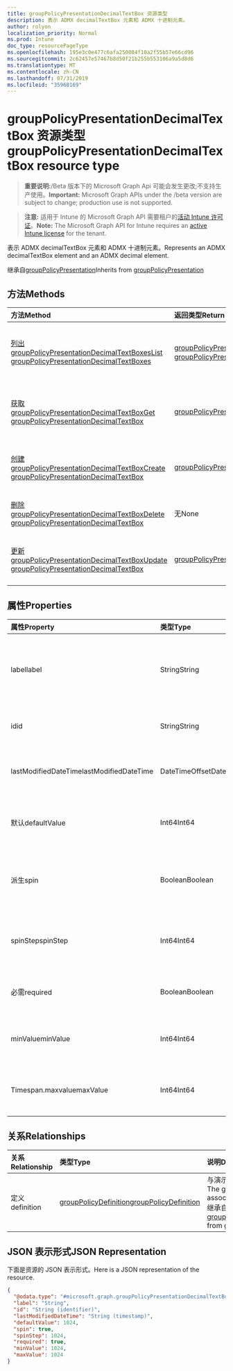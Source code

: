 ```yaml
---
title: groupPolicyPresentationDecimalTextBox 资源类型
description: 表示 ADMX decimalTextBox 元素和 ADMX 十进制元素。
author: rolyon
localization_priority: Normal
ms.prod: Intune
doc_type: resourcePageType
ms.openlocfilehash: 195e3c0e477c6afa250084f10a2f55b57e66cd96
ms.sourcegitcommit: 2c62457e57467b8d50f21b255b553106a9a5d8d6
ms.translationtype: MT
ms.contentlocale: zh-CN
ms.lasthandoff: 07/31/2019
ms.locfileid: "35968169"
---
```

# <a name="grouppolicypresentationdecimaltextbox-resource-type"></a><span data-ttu-id="15e4b-103">groupPolicyPresentationDecimalTextBox 资源类型</span><span class="sxs-lookup"><span data-stu-id="15e4b-103">groupPolicyPresentationDecimalTextBox resource type</span></span>

> <span data-ttu-id="15e4b-104">**重要说明:**/Beta 版本下的 Microsoft Graph Api 可能会发生更改;不支持生产使用。</span><span class="sxs-lookup"><span data-stu-id="15e4b-104">**Important:** Microsoft Graph APIs under the /beta version are subject to change; production use is not supported.</span></span>

> <span data-ttu-id="15e4b-105">**注意:** 适用于 Intune 的 Microsoft Graph API 需要租户的[活动 Intune 许可证](https://go.microsoft.com/fwlink/?linkid=839381)。</span><span class="sxs-lookup"><span data-stu-id="15e4b-105">**Note:** The Microsoft Graph API for Intune requires an [active Intune license](https://go.microsoft.com/fwlink/?linkid=839381) for the tenant.</span></span>

<span data-ttu-id="15e4b-106">表示 ADMX decimalTextBox 元素和 ADMX 十进制元素。</span><span class="sxs-lookup"><span data-stu-id="15e4b-106">Represents an ADMX decimalTextBox element and an ADMX decimal element.</span></span>


<span data-ttu-id="15e4b-107">继承自[groupPolicyPresentation](../resources/intune-grouppolicy-grouppolicypresentation.md)</span><span class="sxs-lookup"><span data-stu-id="15e4b-107">Inherits from [groupPolicyPresentation](../resources/intune-grouppolicy-grouppolicypresentation.md)</span></span>

## <a name="methods"></a><span data-ttu-id="15e4b-108">方法</span><span class="sxs-lookup"><span data-stu-id="15e4b-108">Methods</span></span>
|<span data-ttu-id="15e4b-109">方法</span><span class="sxs-lookup"><span data-stu-id="15e4b-109">Method</span></span>|<span data-ttu-id="15e4b-110">返回类型</span><span class="sxs-lookup"><span data-stu-id="15e4b-110">Return Type</span></span>|<span data-ttu-id="15e4b-111">说明</span><span class="sxs-lookup"><span data-stu-id="15e4b-111">Description</span></span>|
|:---|:---|:---|
|[<span data-ttu-id="15e4b-112">列出 groupPolicyPresentationDecimalTextBoxes</span><span class="sxs-lookup"><span data-stu-id="15e4b-112">List groupPolicyPresentationDecimalTextBoxes</span></span>](../api/intune-grouppolicy-grouppolicypresentationdecimaltextbox-list.md)|<span data-ttu-id="15e4b-113">[groupPolicyPresentationDecimalTextBox](../resources/intune-grouppolicy-grouppolicypresentationdecimaltextbox.md)集合</span><span class="sxs-lookup"><span data-stu-id="15e4b-113">[groupPolicyPresentationDecimalTextBox](../resources/intune-grouppolicy-grouppolicypresentationdecimaltextbox.md) collection</span></span>|<span data-ttu-id="15e4b-114">列出[groupPolicyPresentationDecimalTextBox](../resources/intune-grouppolicy-grouppolicypresentationdecimaltextbox.md)对象的属性和关系。</span><span class="sxs-lookup"><span data-stu-id="15e4b-114">List properties and relationships of the [groupPolicyPresentationDecimalTextBox](../resources/intune-grouppolicy-grouppolicypresentationdecimaltextbox.md) objects.</span></span>|
|[<span data-ttu-id="15e4b-115">获取 groupPolicyPresentationDecimalTextBox</span><span class="sxs-lookup"><span data-stu-id="15e4b-115">Get groupPolicyPresentationDecimalTextBox</span></span>](../api/intune-grouppolicy-grouppolicypresentationdecimaltextbox-get.md)|[<span data-ttu-id="15e4b-116">groupPolicyPresentationDecimalTextBox</span><span class="sxs-lookup"><span data-stu-id="15e4b-116">groupPolicyPresentationDecimalTextBox</span></span>](../resources/intune-grouppolicy-grouppolicypresentationdecimaltextbox.md)|<span data-ttu-id="15e4b-117">读取[groupPolicyPresentationDecimalTextBox](../resources/intune-grouppolicy-grouppolicypresentationdecimaltextbox.md)对象的属性和关系。</span><span class="sxs-lookup"><span data-stu-id="15e4b-117">Read properties and relationships of the [groupPolicyPresentationDecimalTextBox](../resources/intune-grouppolicy-grouppolicypresentationdecimaltextbox.md) object.</span></span>|
|[<span data-ttu-id="15e4b-118">创建 groupPolicyPresentationDecimalTextBox</span><span class="sxs-lookup"><span data-stu-id="15e4b-118">Create groupPolicyPresentationDecimalTextBox</span></span>](../api/intune-grouppolicy-grouppolicypresentationdecimaltextbox-create.md)|[<span data-ttu-id="15e4b-119">groupPolicyPresentationDecimalTextBox</span><span class="sxs-lookup"><span data-stu-id="15e4b-119">groupPolicyPresentationDecimalTextBox</span></span>](../resources/intune-grouppolicy-grouppolicypresentationdecimaltextbox.md)|<span data-ttu-id="15e4b-120">创建新的[groupPolicyPresentationDecimalTextBox](../resources/intune-grouppolicy-grouppolicypresentationdecimaltextbox.md)对象。</span><span class="sxs-lookup"><span data-stu-id="15e4b-120">Create a new [groupPolicyPresentationDecimalTextBox](../resources/intune-grouppolicy-grouppolicypresentationdecimaltextbox.md) object.</span></span>|
|[<span data-ttu-id="15e4b-121">删除 groupPolicyPresentationDecimalTextBox</span><span class="sxs-lookup"><span data-stu-id="15e4b-121">Delete groupPolicyPresentationDecimalTextBox</span></span>](../api/intune-grouppolicy-grouppolicypresentationdecimaltextbox-delete.md)|<span data-ttu-id="15e4b-122">无</span><span class="sxs-lookup"><span data-stu-id="15e4b-122">None</span></span>|<span data-ttu-id="15e4b-123">删除[groupPolicyPresentationDecimalTextBox](../resources/intune-grouppolicy-grouppolicypresentationdecimaltextbox.md)。</span><span class="sxs-lookup"><span data-stu-id="15e4b-123">Deletes a [groupPolicyPresentationDecimalTextBox](../resources/intune-grouppolicy-grouppolicypresentationdecimaltextbox.md).</span></span>|
|[<span data-ttu-id="15e4b-124">更新 groupPolicyPresentationDecimalTextBox</span><span class="sxs-lookup"><span data-stu-id="15e4b-124">Update groupPolicyPresentationDecimalTextBox</span></span>](../api/intune-grouppolicy-grouppolicypresentationdecimaltextbox-update.md)|[<span data-ttu-id="15e4b-125">groupPolicyPresentationDecimalTextBox</span><span class="sxs-lookup"><span data-stu-id="15e4b-125">groupPolicyPresentationDecimalTextBox</span></span>](../resources/intune-grouppolicy-grouppolicypresentationdecimaltextbox.md)|<span data-ttu-id="15e4b-126">更新[groupPolicyPresentationDecimalTextBox](../resources/intune-grouppolicy-grouppolicypresentationdecimaltextbox.md)对象的属性。</span><span class="sxs-lookup"><span data-stu-id="15e4b-126">Update the properties of a [groupPolicyPresentationDecimalTextBox](../resources/intune-grouppolicy-grouppolicypresentationdecimaltextbox.md) object.</span></span>|

## <a name="properties"></a><span data-ttu-id="15e4b-127">属性</span><span class="sxs-lookup"><span data-stu-id="15e4b-127">Properties</span></span>
|<span data-ttu-id="15e4b-128">属性</span><span class="sxs-lookup"><span data-stu-id="15e4b-128">Property</span></span>|<span data-ttu-id="15e4b-129">类型</span><span class="sxs-lookup"><span data-stu-id="15e4b-129">Type</span></span>|<span data-ttu-id="15e4b-130">说明</span><span class="sxs-lookup"><span data-stu-id="15e4b-130">Description</span></span>|
|:---|:---|:---|
|<span data-ttu-id="15e4b-131">label</span><span class="sxs-lookup"><span data-stu-id="15e4b-131">label</span></span>|<span data-ttu-id="15e4b-132">String</span><span class="sxs-lookup"><span data-stu-id="15e4b-132">String</span></span>|<span data-ttu-id="15e4b-133">任何演示文稿实体的本地化文本标签。</span><span class="sxs-lookup"><span data-stu-id="15e4b-133">Localized text label for any presentation entity.</span></span> <span data-ttu-id="15e4b-134">默认值为空白。</span><span class="sxs-lookup"><span data-stu-id="15e4b-134">The default value is empty.</span></span> <span data-ttu-id="15e4b-135">继承自[groupPolicyPresentation](../resources/intune-grouppolicy-grouppolicypresentation.md)</span><span class="sxs-lookup"><span data-stu-id="15e4b-135">Inherited from [groupPolicyPresentation](../resources/intune-grouppolicy-grouppolicypresentation.md)</span></span>|
|<span data-ttu-id="15e4b-136">id</span><span class="sxs-lookup"><span data-stu-id="15e4b-136">id</span></span>|<span data-ttu-id="15e4b-137">String</span><span class="sxs-lookup"><span data-stu-id="15e4b-137">String</span></span>|<span data-ttu-id="15e4b-138">实体的键。</span><span class="sxs-lookup"><span data-stu-id="15e4b-138">Key of the entity.</span></span> <span data-ttu-id="15e4b-139">继承自[groupPolicyPresentation](../resources/intune-grouppolicy-grouppolicypresentation.md)</span><span class="sxs-lookup"><span data-stu-id="15e4b-139">Inherited from [groupPolicyPresentation](../resources/intune-grouppolicy-grouppolicypresentation.md)</span></span>|
|<span data-ttu-id="15e4b-140">lastModifiedDateTime</span><span class="sxs-lookup"><span data-stu-id="15e4b-140">lastModifiedDateTime</span></span>|<span data-ttu-id="15e4b-141">DateTimeOffset</span><span class="sxs-lookup"><span data-stu-id="15e4b-141">DateTimeOffset</span></span>|<span data-ttu-id="15e4b-142">上次修改实体的日期和时间。</span><span class="sxs-lookup"><span data-stu-id="15e4b-142">The date and time the entity was last modified.</span></span> <span data-ttu-id="15e4b-143">继承自[groupPolicyPresentation](../resources/intune-grouppolicy-grouppolicypresentation.md)</span><span class="sxs-lookup"><span data-stu-id="15e4b-143">Inherited from [groupPolicyPresentation](../resources/intune-grouppolicy-grouppolicypresentation.md)</span></span>|
|<span data-ttu-id="15e4b-144">默认</span><span class="sxs-lookup"><span data-stu-id="15e4b-144">defaultValue</span></span>|<span data-ttu-id="15e4b-145">Int64</span><span class="sxs-lookup"><span data-stu-id="15e4b-145">Int64</span></span>|<span data-ttu-id="15e4b-146">一个无符号整数, 指定十进制文本框的初始值。</span><span class="sxs-lookup"><span data-stu-id="15e4b-146">An unsigned integer that specifies the initial value for the decimal text box.</span></span> <span data-ttu-id="15e4b-147">默认值为 1。</span><span class="sxs-lookup"><span data-stu-id="15e4b-147">The default value is 1.</span></span>|
|<span data-ttu-id="15e4b-148">派生</span><span class="sxs-lookup"><span data-stu-id="15e4b-148">spin</span></span>|<span data-ttu-id="15e4b-149">Boolean</span><span class="sxs-lookup"><span data-stu-id="15e4b-149">Boolean</span></span>|<span data-ttu-id="15e4b-150">如果为 true, 则创建数值调节钮控件;否则, 请为数字输入创建文本框。</span><span class="sxs-lookup"><span data-stu-id="15e4b-150">If true, create a spin control; otherwise, create a text box for numeric entry.</span></span> <span data-ttu-id="15e4b-151">默认值为 true。</span><span class="sxs-lookup"><span data-stu-id="15e4b-151">The default value is true.</span></span>|
|<span data-ttu-id="15e4b-152">spinStep</span><span class="sxs-lookup"><span data-stu-id="15e4b-152">spinStep</span></span>|<span data-ttu-id="15e4b-153">Int64</span><span class="sxs-lookup"><span data-stu-id="15e4b-153">Int64</span></span>|<span data-ttu-id="15e4b-154">一个无符号整数, 指定数值调节钮控件的变化增量。</span><span class="sxs-lookup"><span data-stu-id="15e4b-154">An unsigned integer that specifies the increment of change for the spin control.</span></span> <span data-ttu-id="15e4b-155">默认值为 1。</span><span class="sxs-lookup"><span data-stu-id="15e4b-155">The default value is 1.</span></span>|
|<span data-ttu-id="15e4b-156">必需</span><span class="sxs-lookup"><span data-stu-id="15e4b-156">required</span></span>|<span data-ttu-id="15e4b-157">Boolean</span><span class="sxs-lookup"><span data-stu-id="15e4b-157">Boolean</span></span>|<span data-ttu-id="15e4b-158">要求在 "参数" 框中输入值。</span><span class="sxs-lookup"><span data-stu-id="15e4b-158">Requirement to enter a value in the parameter box.</span></span> <span data-ttu-id="15e4b-159">默认值为 false。</span><span class="sxs-lookup"><span data-stu-id="15e4b-159">The default value is false.</span></span>|
|<span data-ttu-id="15e4b-160">minValue</span><span class="sxs-lookup"><span data-stu-id="15e4b-160">minValue</span></span>|<span data-ttu-id="15e4b-161">Int64</span><span class="sxs-lookup"><span data-stu-id="15e4b-161">Int64</span></span>|<span data-ttu-id="15e4b-162">一个无符号整数, 指定允许的最小值。</span><span class="sxs-lookup"><span data-stu-id="15e4b-162">An unsigned integer that specifies the minimum allowed value.</span></span> <span data-ttu-id="15e4b-163">默认值为 0。</span><span class="sxs-lookup"><span data-stu-id="15e4b-163">The default value is 0.</span></span>|
|<span data-ttu-id="15e4b-164">Timespan.maxvalue</span><span class="sxs-lookup"><span data-stu-id="15e4b-164">maxValue</span></span>|<span data-ttu-id="15e4b-165">Int64</span><span class="sxs-lookup"><span data-stu-id="15e4b-165">Int64</span></span>|<span data-ttu-id="15e4b-166">一个无符号整数, 指定允许的最大值。</span><span class="sxs-lookup"><span data-stu-id="15e4b-166">An unsigned integer that specifies the maximum allowed value.</span></span> <span data-ttu-id="15e4b-167">默认值为9999。</span><span class="sxs-lookup"><span data-stu-id="15e4b-167">The default value is 9999.</span></span>|

## <a name="relationships"></a><span data-ttu-id="15e4b-168">关系</span><span class="sxs-lookup"><span data-stu-id="15e4b-168">Relationships</span></span>
|<span data-ttu-id="15e4b-169">关系</span><span class="sxs-lookup"><span data-stu-id="15e4b-169">Relationship</span></span>|<span data-ttu-id="15e4b-170">类型</span><span class="sxs-lookup"><span data-stu-id="15e4b-170">Type</span></span>|<span data-ttu-id="15e4b-171">说明</span><span class="sxs-lookup"><span data-stu-id="15e4b-171">Description</span></span>|
|:---|:---|:---|
|<span data-ttu-id="15e4b-172">定义</span><span class="sxs-lookup"><span data-stu-id="15e4b-172">definition</span></span>|[<span data-ttu-id="15e4b-173">groupPolicyDefinition</span><span class="sxs-lookup"><span data-stu-id="15e4b-173">groupPolicyDefinition</span></span>](../resources/intune-grouppolicy-grouppolicydefinition.md)|<span data-ttu-id="15e4b-174">与演示文稿相关联的组策略定义。</span><span class="sxs-lookup"><span data-stu-id="15e4b-174">The group policy definition associated with the presentation.</span></span> <span data-ttu-id="15e4b-175">继承自[groupPolicyPresentation](../resources/intune-grouppolicy-grouppolicypresentation.md)</span><span class="sxs-lookup"><span data-stu-id="15e4b-175">Inherited from [groupPolicyPresentation](../resources/intune-grouppolicy-grouppolicypresentation.md)</span></span>|

## <a name="json-representation"></a><span data-ttu-id="15e4b-176">JSON 表示形式</span><span class="sxs-lookup"><span data-stu-id="15e4b-176">JSON Representation</span></span>
<span data-ttu-id="15e4b-177">下面是资源的 JSON 表示形式。</span><span class="sxs-lookup"><span data-stu-id="15e4b-177">Here is a JSON representation of the resource.</span></span>
<!-- {
  "blockType": "resource",
  "keyProperty": "id",
  "@odata.type": "microsoft.graph.groupPolicyPresentationDecimalTextBox"
}
-->
``` json
{
  "@odata.type": "#microsoft.graph.groupPolicyPresentationDecimalTextBox",
  "label": "String",
  "id": "String (identifier)",
  "lastModifiedDateTime": "String (timestamp)",
  "defaultValue": 1024,
  "spin": true,
  "spinStep": 1024,
  "required": true,
  "minValue": 1024,
  "maxValue": 1024
}
```





